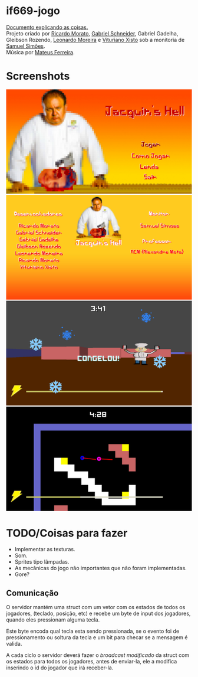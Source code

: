 # if669-jogo
[Documento explicando as coisas.](https://docs.google.com/document/d/1GUkAA6Tv_SgV5HuBIBtLkdRdiGoB3Gxj1L-__42aXpQ/edit)  
Projeto criado por [Ricardo Morato](https://github.com/RicardoMorato), [Gabriel Schneider](https://github.com/gbrls),
Gabriel Gadelha, Gleibson Rozendo, [Leonardo Moreira](https://github.com/lgmo) e [Vituriano Xisto](https://github.com/vituriano) sob a monitoria de [Samuel Simões](https://github.com/SamuelSimoes31).  
Música por [Mateus Ferreira](https://github.com/MateusfbSoares).

# Screenshots
![1](./jogo-1.jpg)
![2](./jogo-2.jpg)
![3](./jogo-3.jpg)
![4](./jogo-4.jpg)

# TODO/Coisas para fazer
- Implementar as texturas.
- Som.
- Sprites tipo lâmpadas.
- As mecânicas do jogo não importantes que não foram implementadas.
- Gore?

## Comunicação
O servidor mantém uma struct com um vetor com os estados de todos os jogadores, (teclado, posição, etc) e recebe um byte de input dos jogadores, quando eles pressionam alguma tecla. 

Este byte encoda qual tecla esta sendo pressionada, se o evento foi de pressionamento 
ou soltura da tecla e um bit para checar se a mensagem é valida.

A cada ciclo o servidor deverá fazer o _broadcast modificado_ da struct com os estados para todos os jogadores, antes de enviar-la, ele a modifica inserindo o id do jogador que irá receber-la. 

